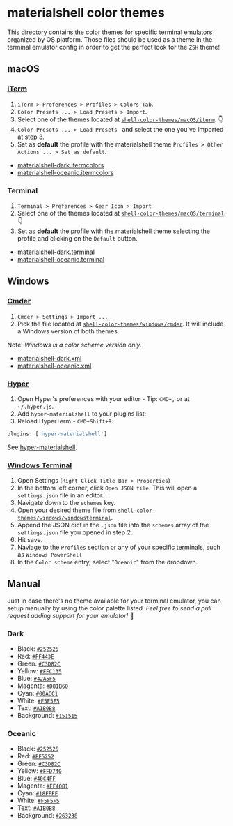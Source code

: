 # materialshell color themes

This directory contains the color themes for specific terminal emulators organized by OS platform. Those files should be used as a theme in the terminal emulator config in order to get the perfect look for the `ZSH` theme!

## macOS

### [iTerm](https://iterm2.com)

1. ```iTerm > Preferences > Profiles > Colors Tab```.
2. ```Color Presets ... > Load Presets > Import```.
3. Select one of the themes located at [```shell-color-themes/macOS/iterm```](https://github.com/carloscuesta/materialshell/tree/master/shell-color-themes/macOS). 👇
4. ```Color Presets ... > Load Presets ``` and select the one you've imported at step 3.
5. Set as **default** the profile with the materialshell theme ```Profiles > Other Actions ... > Set as default```.

- [materialshell-dark.itermcolors](https://github.com/carloscuesta/materialshell/blob/master/shell-color-themes/macOS/iterm/materialshell-dark.itermcolors)
- [materialshell-oceanic.itermcolors](https://github.com/carloscuesta/materialshell/blob/master/shell-color-themes/macOS/iterm/materialshell-oceanic.itermcolors)

### Terminal

1. ```Terminal > Preferences > Gear Icon > Import```
2. Select one of the themes located at [```shell-color-themes/macOS/terminal```](https://github.com/carloscuesta/materialshell/tree/master/shell-color-themes/macOS/terminal). 👇
3. Set as **default** the profile with the materialshell theme selecting the profile and clicking on the ```Default``` button.

- [materialshell-dark.terminal](https://github.com/carloscuesta/materialshell/blob/master/shell-color-themes/macOS/terminal/materialshell-dark.terminal)
- [materialshell-oceanic.terminal](https://github.com/carloscuesta/materialshell/blob/master/shell-color-themes/macOS/terminal/materialshell-oceanic.terminal)

## Windows

### [Cmder](http://cmder.net)

1. ```Cmder > Settings > Import ... ```
2. Pick the file located at [```shell-color-themes/windows/cmder```](https://github.com/carloscuesta/materialshell/tree/master/shell-color-themes/windows/cmder). It will include a Windows version of both themes.

Note: _Windows is a color scheme version only._

- [materialshell-dark.xml](https://github.com/carloscuesta/materialshell/blob/master/shell-color-themes/windows/materialshell-dark.xml)
- [materialshell-oceanic.xml](https://github.com/carloscuesta/materialshell/blob/master/shell-color-themes/windows/materialshell-oceanic.xml)

### [Hyper](https://github.com/carloscuesta/hyper-materialshell)

1. Open Hyper's preferences with your editor - Tip: `CMD+,` or at `~/.hyper.js`.
2. Add `hyper-materialshell` to your plugins list:
3. Reload HyperTerm - `CMD+Shift+R`.

```js
plugins: ['hyper-materialshell']
```

See [hyper-materialshell](https://github.com/carloscuesta/hyper-materialshell).

### [Windows Terminal](https://github.com/microsoft/terminal)

1. Open Settings (`Right Click Title Bar > Properties`)
2. In the bottom left corner, click `Open JSON file`. This will open a `settings.json` file in an editor.
3. Navigate down to the `schemes` key.
4. Open your desired theme file from [`shell-color-themes/windows/windowsterminal`](/shell-color-themes/windows/windowsterminal).
5. Append the JSON dict in the `.json` file into the `schemes` array of the `settings.json` file you opened in step 2. 
6. Hit save.
7. Naviage to the `Profiles` section or any of your specific terminals, such as `Windows PowerShell`
8. In the `Color scheme` entry, select "`Oceanic`" from the dropdown.

## Manual

Just in case there's no theme available for your terminal emulator, you can setup manually by using the color palette listed. _Feel free to send a pull request adding support for your emulator!_ :tada:

### Dark

- Black: [```#252525```](http://www.color-hex.com/color/252525)
- Red: [```#FF443E```](http://www.color-hex.com/color/FF443E)
- Green: [```#C3D82C```](http://www.color-hex.com/color/C3D82C)
- Yellow: [```#FFC135```](http://www.color-hex.com/color/FFC135)
- Blue: [```#42A5F5```](http://www.color-hex.com/color/42A5F5)
- Magenta: [```#D81B60```](http://www.color-hex.com/color/D81B60)
- Cyan: [```#00ACC1```](http://www.color-hex.com/color/00ACC1)
- White: [```#F5F5F5```](http://www.color-hex.com/color/F5F5F5)
- Text: [```#A1B0B8```](http://www.color-hex.com/color/A1B0B8)
- Background: [```#151515```](http://www.color-hex.com/color/151515)

### Oceanic

- Black: [```#252525```](http://www.color-hex.com/color/252525)
- Red: [```#FF5252```](http://www.color-hex.com/color/FF5252)
- Green: [```#C3D82C```](http://www.color-hex.com/color/C3D82C)
- Yellow: [```#FFD740```](http://www.color-hex.com/color/FFD740)
- Blue: [```#40C4FF```](http://www.color-hex.com/color/40C4FF)
- Magenta: [```#FF4081```](http://www.color-hex.com/color/FF4081)
- Cyan: [```#18FFFF```](http://www.color-hex.com/color/18FFFF)
- White: [```#F5F5F5```](http://www.color-hex.com/color/F5F5F5)
- Text: [```#A1B0B8```](http://www.color-hex.com/color/A1B0B8)
- Background: [```#263238```](http://www.color-hex.com/color/263238)
